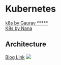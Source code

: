 # Kubernetes
[k8s by Gaurav *****](https://www.youtube.com/watch?v=xi4VLYrwFgg&list=PL6XT0grm_TfhFKUv_KI_DTVr0TCincl1r)<br>
[K8s by Nana](https://www.youtube.com/watch?v=X48VuDVv0do)
## Architecture
[Blog Link](https://techdozo.dev/kubernetes-architecture/)
![](https://techdozo.dev/wp-content/uploads/2021/07/K8-Architecture.png)
